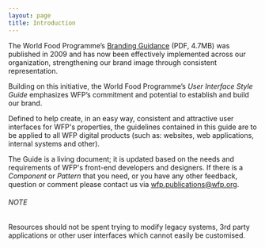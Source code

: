 ```yaml
---
layout: page
title: Introduction
---
```


The World Food Programme’s [Branding Guidance](http://documents.wfp.org/stellent/groups/communications_content/documents/communications/wfp211867.pdf) (PDF, 4.7MB) was published in 2009 and has now been effectively implemented across our organization, strengthening our brand image through consistent representation.

Building on this initiative, the World Food Programme’s _User Interface Style Guide_ emphasizes WFP’s commitment and potential to establish and build our brand.

Defined to help create, in an easy way, consistent and attractive user interfaces for WFP's properties, the guidelines contained in this guide are to be applied to all WFP digital products (such as: websites, web applications, internal systems and other).

The Guide is a living document; it is updated based on the needs and requirements of WFP's front-end developers and designers. If there is a _Component_ or _Pattern_ that you need, or you have any other feedback, question or comment please contact us via [wfp.publications@wfp.org](mailto:WFP.PUBLICATIONS@wfp.org?subject=UI%20Style%20Guide).

<div class="notice">
  <h6 class="title">NOTE</h6>
  <p>Resources should not be spent trying to modify legacy systems, 3rd party applications or other user interfaces which cannot easily be customised.</p>
</div>